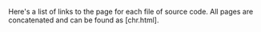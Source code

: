 Here's a list of links to the page for each file of source code. All pages are concatenated and can be found as [chr.html].


